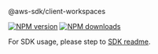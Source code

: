 @aws-sdk/client-workspaces

[![NPM version](https://img.shields.io/npm/v/@aws-sdk/client-workspaces/rc.svg)](https://www.npmjs.com/package/@aws-sdk/client-workspaces)
[![NPM downloads](https://img.shields.io/npm/dm/@aws-sdk/client-workspaces.svg)](https://www.npmjs.com/package/@aws-sdk/client-workspaces)

For SDK usage, please step to [SDK readme](https://github.com/aws/aws-sdk-js-v3).
